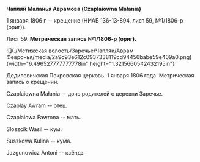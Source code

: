 **Чапляй Маланья Аврамова (Czaplaiowna Małania)**

1 января 1806 г -- крещение (НИАБ 136-13-894, лист 59, №1/1806-р
(ориг)).

Лист 59. **Метрическая запись №1/1806-р (ориг).**

![](./Мстижская волость/Заречье/Чапляи/Аврам Февронья/media/2a9c93e612c0937338119cd94456babe59e409a0.png){width="6.496527777777778in"
height="1.3215660542432195in"}

Дедиловичская Покровская церковь. 1 января 1806 года. Метрическая запись
о крещении.

Czaplaiowna Małania -- дочь родителей с деревни Заречье.

Czaplay Awram -- отец.

Czaplaiowa Fawrona -- мать.

Sloszcik Wasil -- кум.

Suszkowa Kulina -- кума.

Jazgunowicz Antoni -- ксёндз.
